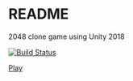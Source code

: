 # README #

2048 clone game using Unity 2018

[![Build Status](https://travis-ci.org/humbertodias/unity-2048.svg?branch=master)](
https://travis-ci.org/humbertodias/unity-2048)

[Play](http://humbertodias.github.io/unity-2048)